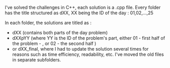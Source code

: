 I've solved the challenges in C++, each solution is a .cpp file.
Every folder has the title structured as dXX, XX being the ID of the day :  01,02,...,25

In each folder, the solutions are titled as :
- dXX (contains both parts of the day problem) 
- dXXpYY (where YY is the ID of the problem's part, either 01 - first half of the problem - , or 02 - the second half )   
- or dXX_final, where I had to update the solution several times for reasons such as time efficiency, readability, etc. I've moved the old files in separate subfolders.

